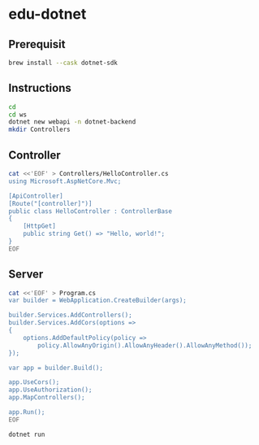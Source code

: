 # edu-dotnet

## Prerequisit

```bash
brew install --cask dotnet-sdk
```

## Instructions

```bash ~
cd 
cd ws
dotnet new webapi -n dotnet-backend
mkdir Controllers
```

## Controller

```bash
cat <<'EOF' > Controllers/HelloController.cs
using Microsoft.AspNetCore.Mvc;

[ApiController]
[Route("[controller]")]
public class HelloController : ControllerBase
{
    [HttpGet]
    public string Get() => "Hello, world!";
}
EOF
```

## Server

```bash
cat <<'EOF' > Program.cs
var builder = WebApplication.CreateBuilder(args);

builder.Services.AddControllers();
builder.Services.AddCors(options =>
{
    options.AddDefaultPolicy(policy =>
        policy.AllowAnyOrigin().AllowAnyHeader().AllowAnyMethod());
});

var app = builder.Build();

app.UseCors();
app.UseAuthorization();
app.MapControllers();

app.Run();
EOF
```

```bash
dotnet run
```
